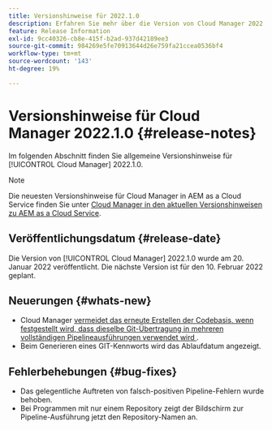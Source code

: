 ```yaml
---
title: Versionshinweise für 2022.1.0
description: Erfahren Sie mehr über die Version von Cloud Manager 2022.1.0.
feature: Release Information
exl-id: 9cc40326-cb8e-415f-b2ad-937d42189ee3
source-git-commit: 984269e5fe70913644d26e759fa21ccea0536bf4
workflow-type: tm+mt
source-wordcount: '143'
ht-degree: 19%

---
```


# Versionshinweise für Cloud Manager 2022.1.0 {#release-notes}

Im folgenden Abschnitt finden Sie allgemeine Versionshinweise für [!UICONTROL Cloud Manager] 2022.1.0.

>[!NOTE]
>
>Die neuesten Versionshinweise für Cloud Manager in AEM as a Cloud Service finden Sie unter [Cloud Manager in den aktuellen Versionshinweisen zu AEM as a Cloud Service](https://experienceleague.adobe.com/en/docs/experience-manager-cloud-service/content/release-notes/cloud-manager/current).

## Veröffentlichungsdatum {#release-date}

Die Version von [!UICONTROL Cloud Manager] 2022.1.0 wurde am 20. Januar 2022 veröffentlicht. Die nächste Version ist für den 10. Februar 2022 geplant.

## Neuerungen {#whats-new}

* Cloud Manager [vermeidet das erneute Erstellen der Codebasis, wenn festgestellt wird, dass dieselbe Git-Übertragung in mehreren vollständigen Pipelineausführungen verwendet wird ](/help/getting-started/project-setup.md#build-artifact-reuse).
* Beim Generieren eines GIT-Kennworts wird das Ablaufdatum angezeigt.

## Fehlerbehebungen {#bug-fixes}

* Das gelegentliche Auftreten von falsch-positiven Pipeline-Fehlern wurde behoben.
* Bei Programmen mit nur einem Repository zeigt der Bildschirm zur Pipeline-Ausführung jetzt den Repository-Namen an.
